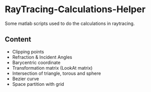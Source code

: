 # RayTracing-Calculations-Helper
Some matlab scripts used to do the calculations in raytracing.

## Content

* Clipping points 
* Refraction & Incident Angles
* Barycentric coordinate
* Transformation matrix (LookAt matrix)
* Intersection of triangle, torous and sphere
* Bezier curve
* Space partition with grid
